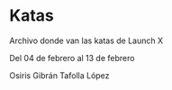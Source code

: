 # Katas

Archivo donde van las katas de Launch X

Del 04 de febrero al 13 de febrero

Osiris Gibrán Tafolla López
